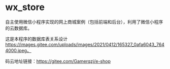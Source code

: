 # wx_store
自主使用微信小程序实现的网上商城案例（包括前端和后台），利用了微信小程序的云数据库。

这是本程序的数据库表关系设计
https://images.gitee.com/uploads/images/2021/0412/165327_0afa6043_7644000.jpeg。

码云地址链接：https://gitee.com/Gamerqzj/e-shop
